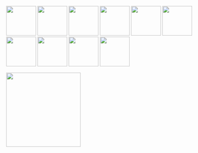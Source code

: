 

<a href="https://nodejs.org/en/docs/"><img src="https://banner2.cleanpng.com/20180810/fol/kisspng-computer-icons-react-javascript-desktop-wallpaper-atom-icon-macaron-iconset-goescat-5b6d61719083a2.3044993815338950255919.jpg" width="80"/></a>
<a href="https://angular.io/"><img src="https://upload.wikimedia.org/wikipedia/commons/thumb/c/cf/Angular_full_color_logo.svg/250px-Angular_full_color_logo.svg.png" width="80"/></a>
<a href="https://www.w3schools.com/css/"><img src="https://w7.pngwing.com/pngs/915/519/png-transparent-typescript-hd-logo-thumbnail.png" width="80"/></a>
<a href="https://www.w3schools.com/html/"><img src="https://creazilla-store.fra1.digitaloceanspaces.com/icons/7911339/html5-icon-icon-md.png" width="80"/></a>
<a href="https://www.w3schools.com/js/"><img src="https://w7.pngwing.com/pngs/696/424/png-transparent-logo-css-css3-thumbnail.png" width="80"/></a>
<a href="https://docs.nestjs.com/"><img src="https://docs.nestjs.com/assets/logo-small.svg" width="80"/></a>
<a href="https://docs.github.com/en"><img src="https://upload.wikimedia.org/wikipedia/commons/thumb/9/91/Octicons-mark-github.svg/1200px-Octicons-mark-github.svg.png" width="80"/></a>
<a href="https://docs.github.com/en"><img src="https://www.clipartmax.com/png/small/112-1128757_iab-logo-dma-logo-ms-azure-logo-microsoft-azure.png" width="80"/></a>
<a href="https://docs.github.com/en"><img src="https://www.pngall.com/wp-content/uploads/13/Mongodb-Transparent.png" width="80"/></a>
<a href="https://docs.github.com/en"><img src="https://seeklogo.com/images/A/ant-design-logo-EAB6B3D5D9-seeklogo.com.png" width="80"/></a>
<div>
  <a href="https://docs.github.com/en"><img src="https://raw.githubusercontent.com/abhisheknaiidu/abhisheknaiidu/master/code.gif" width="200"/></a>
</div>
